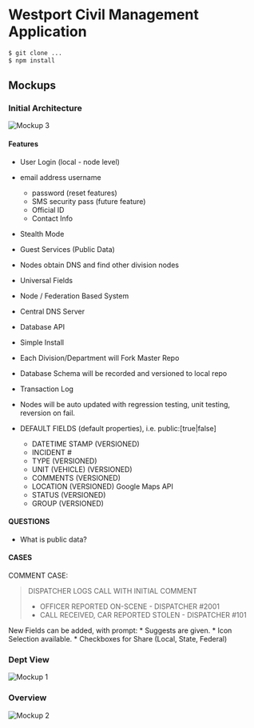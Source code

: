 Westport Civil Management Application
========


```bash
$ git clone ...
$ npm install
```
## Mockups

### Initial Architecture
![Mockup 3][3]

#### Features

* User Login (local - node level)

* email address username
	- password (reset features)
	- SMS security pass (future feature)
	- Official ID
	- Contact Info

* Stealth Mode
* Guest Services (Public Data)
* Nodes obtain DNS and find other division nodes
* Universal Fields
* Node / Federation Based System
* Central DNS Server
* Database API
* Simple Install
* Each Division/Department will Fork Master Repo
* Database Schema will be recorded and versioned to local repo
* Transaction Log
* Nodes will be auto updated with regression testing, unit testing, reversion on fail.

* DEFAULT FIELDS  (default properties), i.e. public:[true|false]
	* DATETIME STAMP	(VERSIONED)
	* INCIDENT #
	* TYPE			(VERSIONED)
	* UNIT (VEHICLE) 	(VERSIONED)
	* COMMENTS 		(VERSIONED)
	* LOCATION 		(VERSIONED)	Google Maps API
	* STATUS 		(VERSIONED)
	* GROUP 		(VERSIONED)

#### QUESTIONS
* What is public data?

#### CASES
COMMENT CASE:

<blockquote>
DISPATCHER LOGS CALL WITH INITIAL COMMENT

- OFFICER REPORTED ON-SCENE - DISPATCHER #2001
- CALL RECEIVED, CAR REPORTED STOLEN - DISPATCHER #101
</blockquote>

New Fields can be added, with prompt:
	* Suggests are given.
	* Icon Selection available. 
	* Checkboxes for Share (Local, State, Federal)


### Dept View
![Mockup 1][1]

### Overview
![Mockup 2][2]

[1]: https://s3.amazonaws.com/iMediaS3/westport/CivilAppDeptView.png "Dept View"
[2]: https://s3.amazonaws.com/iMediaS3/westport/Civil+AppOverview.png "Overview"
[3]: https://s3.amazonaws.com/iMediaS3/20130522_134228.jpg "Initial Architecture"
